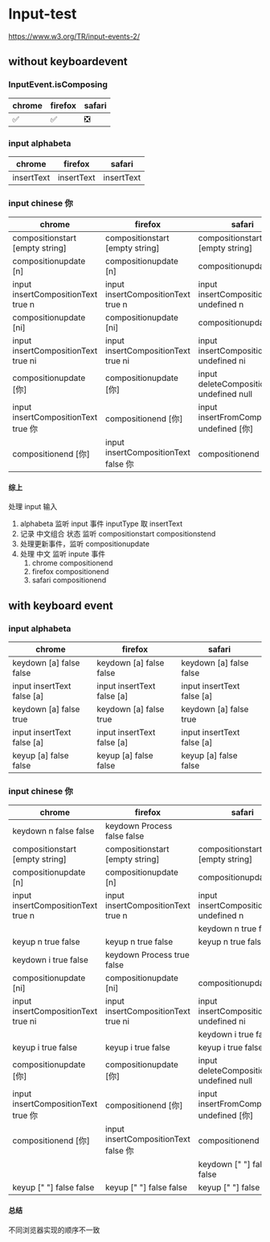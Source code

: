 # Input-test

https://www.w3.org/TR/input-events-2/

## without keyboardevent

### InputEvent.isComposing

| chrome | firefox | safari |
| ------ | ------- | ------ |
| ✅     | ✅      | ❎     |

### input alphabeta

| chrome     | firefox    | safari     |
| ---------- | ---------- | ---------- |
| insertText | insertText | insertText |

### input chinese 你

| chrome                              | firefox                              | safari                                     |
| ----------------------------------- | ------------------------------------ | ------------------------------------------ |
| compositionstart [empty string]     | compositionstart [empty string]      | compositionstart [empty string]            |
| compositionupdate [n]               | compositionupdate [n]                | compositionupdate [n]                      |
| input insertCompositionText true n  | input insertCompositionText true n   | input insertCompositionText undefined n    |
| compositionupdate [ni]              | compositionupdate [ni]               | compositionupdate [ni]                     |
| input insertCompositionText true ni | input insertCompositionText true ni  | input insertCompositionText undefined ni   |
| compositionupdate [你]              | compositionupdate [你]               | input deleteCompositionText undefined null |
| input insertCompositionText true 你 | compositionend [你]                  | input insertFromComposition undefined [你] |
| compositionend [你]                 | input insertCompositionText false 你 | compositionend [你]                        |

#### 综上

处理 input 输入

1. alphabeta 监听 input 事件 inputType 取 insertText
2. 记录 中文组合 状态 监听 compositionstart compositionstend
3. 处理更新事件，监听 compositionupdate
4. 处理 中文 监听 inpute 事件
   1. chrome compositionend
   2. firefox compositionend
   3. safari compositionend

## with keyboard event

### input alphabeta

| chrome                     | firefox                    | safari                     |
| -------------------------- | -------------------------- | -------------------------- |
| keydown [a] false false    | keydown [a] false false    | keydown [a] false false    |
| input insertText false [a] | input insertText false [a] | input insertText false [a] |
| keydown [a] false true     | keydown [a] false true     | keydown [a] false true     |
| input insertText false [a] | input insertText false [a] | input insertText false [a] |
| keyup [a] false false      | keyup [a] false false      | keyup [a] false false      |

### input chinese 你

| chrome                              | firefox                              | safari                                     |
| ----------------------------------- | ------------------------------------ | ------------------------------------------ |
| keydown n false false               | keydown Process false false          |                                            |
| compositionstart [empty string]     | compositionstart [empty string]      | compositionstart [empty string]            |
| compositionupdate [n]               | compositionupdate [n]                | compositionupdate [n]                      |
| input insertCompositionText true n  | input insertCompositionText true n   | input insertCompositionText undefined n    |
|                                     |                                      | keydown n true false                       |
| keyup n true false                  | keyup n true false                   | keyup n true false                         |
| keydown i true false                | keydown Process true false           |                                            |
| compositionupdate [ni]              | compositionupdate [ni]               | compositionupdate [ni]                     |
| input insertCompositionText true ni | input insertCompositionText true ni  | input insertCompositionText undefined ni   |
|                                     |                                      | keydown i true false                       |
| keyup i true false                  | keyup i true false                   | keyup i true false                         |
| compositionupdate [你]              | compositionupdate [你]               | input deleteCompositionText undefined null |
| input insertCompositionText true 你 | compositionend [你]                  | input insertFromComposition undefined [你] |
| compositionend [你]                 | input insertCompositionText false 你 | compositionend [你]                        |
|                                     |                                      | keydown [" "] false false                  |
| keyup [" "] false false             | keyup [" "] false false              | keyup [" "] false false                    |

#### 总结

不同浏览器实现的顺序不一致
